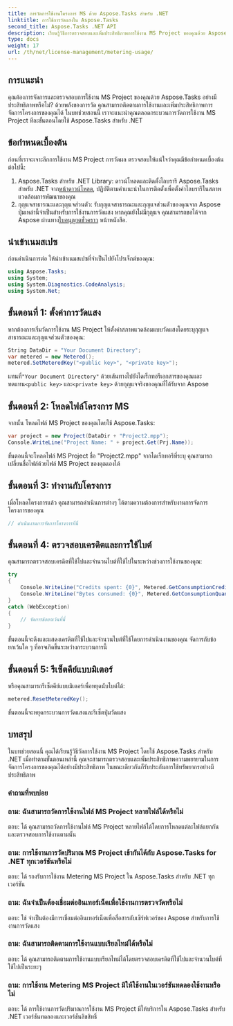 ```yaml
---
title: การวัดการใช้งานโครงการ MS ด้วย Aspose.Tasks สำหรับ .NET
linktitle: การใช้การวัดแสงใน Aspose.Tasks
second_title: Aspose.Tasks .NET API
description: เรียนรู้วิธีการตรวจสอบและเพิ่มประสิทธิภาพการใช้งาน MS Project ของคุณด้วย Aspose.Tasks for .NET ได้อย่างมีประสิทธิภาพ คำแนะนำทีละขั้นตอนเพื่อการจัดการโครงการที่มีประสิทธิภาพ
type: docs
weight: 17
url: /th/net/license-management/metering-usage/
---
```

## การแนะนำ
คุณต้องการจัดการและตรวจสอบการใช้งาน MS Project ของคุณด้วย Aspose.Tasks อย่างมีประสิทธิภาพหรือไม่? ด้วยพลังของการวัด คุณสามารถติดตามการใช้งานและเพิ่มประสิทธิภาพการจัดการโครงการของคุณได้ ในบทช่วยสอนนี้ เราจะแนะนำคุณตลอดกระบวนการวัดการใช้งาน MS Project ทีละขั้นตอนโดยใช้ Aspose.Tasks สำหรับ .NET
## ข้อกำหนดเบื้องต้น
ก่อนที่เราจะเจาะลึกการใช้งาน MS Project การวัดผล ตรวจสอบให้แน่ใจว่าคุณมีข้อกำหนดเบื้องต้นต่อไปนี้:
1.  Aspose.Tasks สำหรับ .NET Library: ดาวน์โหลดและติดตั้งไลบรารี Aspose.Tasks สำหรับ .NET จาก[หน้าดาวน์โหลด](https://releases.aspose.com/tasks/net/), ปฏิบัติตามคำแนะนำในการติดตั้งเพื่อตั้งค่าไลบรารีในสภาพแวดล้อมการพัฒนาของคุณ
2.  กุญแจสาธารณะและกุญแจส่วนตัว: รับกุญแจสาธารณะและกุญแจส่วนตัวของคุณจาก Aspose ปุ่มเหล่านี้จำเป็นสำหรับการใช้งานการวัดแสง หากคุณยังไม่มีกุญแจ คุณสามารถขอได้จาก Aspose ผ่านทาง[ใบอนุญาตชั่วคราว](https://purchase.aspose.com/temporary-license/) หน้าหนังสือ.

## นำเข้าเนมสเปซ
ก่อนดำเนินการต่อ ให้นำเข้าเนมสเปซที่จำเป็นไปยังโปรเจ็กต์ของคุณ:
```csharp
using Aspose.Tasks;
using System;
using System.Diagnostics.CodeAnalysis;
using System.Net;

```
## ขั้นตอนที่ 1: ตั้งค่าการวัดแสง
หากต้องการเริ่มวัดการใช้งาน MS Project ให้ตั้งค่าสภาพแวดล้อมแบบวัดแสงโดยระบุกุญแจสาธารณะและกุญแจส่วนตัวของคุณ:
```csharp
String DataDir = "Your Document Directory";
var metered = new Metered();
metered.SetMeteredKey("<public key>", "<private key>");
```
 แทนที่`"Your Document Directory"` ด้วยเส้นทางไปยังไดเร็กทอรีเอกสารของคุณและทดแทน`<public key>` และ`<private key>` ด้วยกุญแจจริงของคุณที่ได้รับจาก Aspose
## ขั้นตอนที่ 2: โหลดไฟล์โครงการ MS
จากนั้น โหลดไฟล์ MS Project ของคุณโดยใช้ Aspose.Tasks:
```csharp
var project = new Project(DataDir + "Project2.mpp");
Console.WriteLine("Project Name: " + project.Get(Prj.Name));
```
ขั้นตอนนี้จะโหลดไฟล์ MS Project ชื่อ "Project2.mpp" จากไดเร็กทอรีที่ระบุ คุณสามารถเปลี่ยนชื่อไฟล์ด้วยไฟล์ MS Project ของคุณเองได้
## ขั้นตอนที่ 3: ทำงานกับโครงการ
เมื่อโหลดโครงการแล้ว คุณสามารถดำเนินการต่างๆ ได้ตามความต้องการสำหรับงานการจัดการโครงการของคุณ
```csharp
// ดำเนินงานการจัดการโครงการที่นี่
```
## ขั้นตอนที่ 4: ตรวจสอบเครดิตและการใช้ไบต์
คุณสามารถตรวจสอบเครดิตที่ใช้ไปและจำนวนไบต์ที่ใช้ไปในระหว่างช่วงการใช้งานของคุณ:
```csharp
try
{
    Console.WriteLine("Credits spent: {0}", Metered.GetConsumptionCredit());
    Console.WriteLine("Bytes consumed: {0}", Metered.GetConsumptionQuantity());
}
catch (WebException)
{
    // จัดการข้อยกเว้นที่นี่
}
```
ขั้นตอนนี้จะดึงและแสดงเครดิตที่ใช้ไปและจำนวนไบต์ที่ใช้โดยการดำเนินงานของคุณ จัดการกับข้อยกเว้นใด ๆ ที่อาจเกิดขึ้นระหว่างกระบวนการนี้
## ขั้นตอนที่ 5: รีเซ็ตคีย์แบบมิเตอร์
หรือคุณสามารถรีเซ็ตคีย์แบบมิเตอร์เพื่อหยุดนับไบต์ได้:
```csharp
metered.ResetMeteredKey();
```
ขั้นตอนนี้จะหยุดกระบวนการวัดแสงและรีเซ็ตปุ่มวัดแสง

## บทสรุป
ในบทช่วยสอนนี้ คุณได้เรียนรู้วิธีวัดการใช้งาน MS Project โดยใช้ Aspose.Tasks สำหรับ .NET เมื่อทำตามขั้นตอนเหล่านี้ คุณจะสามารถตรวจสอบและเพิ่มประสิทธิภาพความพยายามในการจัดการโครงการของคุณได้อย่างมีประสิทธิภาพ ในขณะเดียวกันก็รับประกันการใช้ทรัพยากรอย่างมีประสิทธิภาพ
### คำถามที่พบบ่อย
### ถาม: ฉันสามารถวัดการใช้งานไฟล์ MS Project หลายไฟล์ได้หรือไม่
ตอบ: ได้ คุณสามารถวัดการใช้งานไฟล์ MS Project หลายไฟล์ได้โดยการโหลดแต่ละไฟล์แยกกัน และตรวจสอบการใช้งานตามนั้น
### ถาม: การใช้งานการวัดปริมาณ MS Project เข้ากันได้กับ Aspose.Tasks for .NET ทุกเวอร์ชันหรือไม่
ตอบ: ได้ รองรับการใช้งาน Metering MS Project ใน Aspose.Tasks สำหรับ .NET ทุกเวอร์ชัน
### ถาม: ฉันจำเป็นต้องเชื่อมต่ออินเทอร์เน็ตเพื่อใช้งานการตรวจวัดหรือไม่
ตอบ: ใช่ จำเป็นต้องมีการเชื่อมต่ออินเทอร์เน็ตเพื่อสื่อสารกับเซิร์ฟเวอร์ของ Aspose สำหรับการใช้งานการวัดแสง
### ถาม: ฉันสามารถติดตามการใช้งานแบบเรียลไทม์ได้หรือไม่
ตอบ: ได้ คุณสามารถติดตามการใช้งานแบบเรียลไทม์ได้โดยตรวจสอบเครดิตที่ใช้ไปและจำนวนไบต์ที่ใช้ไปเป็นระยะๆ
### ถาม: การใช้งาน Metering MS Project มีให้ใช้งานในเวอร์ชันทดลองใช้งานหรือไม่
ตอบ: ได้ การใช้งานการวัดปริมาณการใช้งาน MS Project มีให้บริการใน Aspose.Tasks สำหรับ .NET เวอร์ชันทดลองและเวอร์ชันลิขสิทธิ์